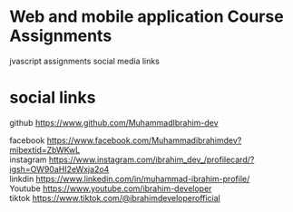 # Web and mobile application Course Assignments 
jvascript assignments
social media links
# social links
github
https://www.github.com/MuhammadIbrahim-dev

facebook
https://www.facebook.com/Muhammadibrahimdev?mibextid=ZbWKwL
<br/>
instagram
https://www.instagram.com/ibrahim_dev_/profilecard/?igsh=OW90aHI2eWxja2o4
<br/>
linkdin
https://www.linkedin.com/in/muhammad-ibrahim-profile/
<br/>
Youtube
https://www.youtube.com/ibrahim-developer
<br/>
tiktok
https://www.tiktok.com/@ibrahimdeveloperofficial
